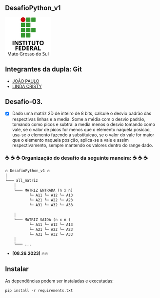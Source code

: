 ## __DesafioPython_v1__
<img src='marcaifms.png'></img>



## __Integrantes da dupla: Git__
* [JOÃO PAULO](https://github.com/JPGSilva) 
* [LINDA CRISTY](https://github.com/licristy23) 

## Desafio-03.
- [x]  Dado uma matriz 2D de inteiro de 8 bits, calcule o desvio padrão das respectivas linhas e a media. Some a média com o desvio padrão, tomando como picos e subtrai a media menos o desvio tomando como vale, se o valor de picos for menos que o elemento naquela posicao, usa-se o elemento fazendo a substituicao, se o valor do vale for maior que o elemento naquela posição, aplica-se a vale e assim respectivamento, sempre mantendo os valores dentro do range dado.

### ☕️ ☕️ ☕️ Organização do desafio da seguinte maneira: ☕️ ☕️ ☕️ 


```
🔥 DesafioPython_v1 🔥
│
└─── all_matriz
    │
    └─── MATRIZ ENTRADA (n x n)
           └─ A11 └─ A12 └─ A13
           └─ A21 └─ A22 └─ A23
           └─ A31 └─ A32 └─ A33
           
    │
    └─── MATRIZ SAIDA (n x n )
           └─ A11 └─ A12 └─ A13
           └─ A21 └─ A22 └─ A23
           └─ A31 └─ A32 └─ A33
    │
    └─── ...
```
- **[08.26.2023]** 🔥🔥

## Instalar

As dependências podem ser instaladas e executadas:

```
pip install -r requirements.txt
``` 